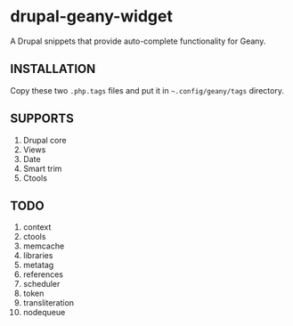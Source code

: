 drupal-geany-widget
===================

A Drupal snippets that provide auto-complete functionality for Geany.

INSTALLATION
------------

Copy these two `.php.tags` files and put it in `~.config/geany/tags` directory.

SUPPORTS
--------

1. Drupal core
2. Views
3. Date
4. Smart trim
5. Ctools

TODO
----

1. context
2. ctools
3. memcache
4. libraries
5. metatag
6. references
7. scheduler
8. token
9. transliteration
10. nodequeue
